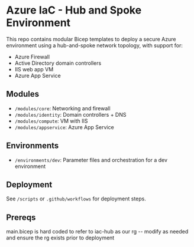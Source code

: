 # Azure IaC - Hub and Spoke Environment

This repo contains modular Bicep templates to deploy a secure Azure environment using a hub-and-spoke network topology, with support for:
- Azure Firewall
- Active Directory domain controllers
- IIS web app VM
- Azure App Service

## Modules
- `/modules/core`: Networking and firewall
- `/modules/identity`: Domain controllers + DNS
- `/modules/compute`: VM with IIS
- `/modules/appservice`: Azure App Service

## Environments
- `/environments/dev`: Parameter files and orchestration for a dev environment

## Deployment
See `/scripts` or `.github/workflows` for deployment steps.

## Prereqs
main.bicep is hard coded to refer to iac-hub as our rg -- modify as needed and ensure the rg exists prior to deployment